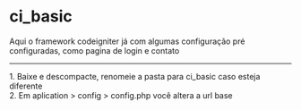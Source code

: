 # ci_basic
Aqui o framework codeigniter já com algumas configuração pré configuradas, como pagina de login e contato
<hr>
1. Baixe e descompacte, renomeie a pasta para ci_basic caso esteja diferente <br>
2. Em aplication > config > config.php você altera a url base
